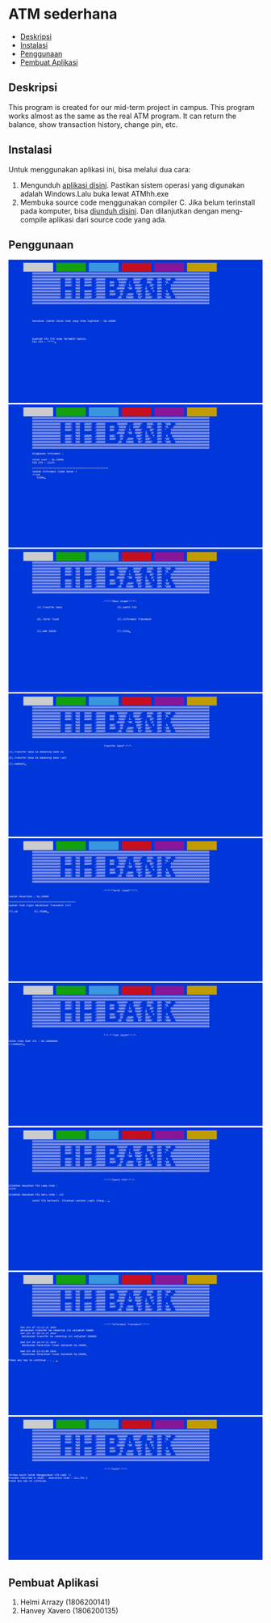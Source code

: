 # ATM sederhana

* [Deskripsi](#deskripsi)
* [Instalasi](#instalasi)
* [Penggunaan](#pengunaan)
* [Pembuat Aplikasi](#pembuat-aplikasi)

## Deskripsi
This program is created for our mid-term project in campus. This program works almost as the same as the real ATM program. It can return the balance, show transaction history, change pin, etc.

## Instalasi
Untuk menggunakan aplikasi ini, bisa melalui dua cara:
1. Mengunduh [aplikasi disini](https://github.com/arrazyhelmi25/ATM-Sederhana.git). Pastikan sistem operasi yang digunakan adalah Windows.Lalu buka lewat ATMhh.exe
2. Membuka source code menggunakan compiler C. Jika belum terinstall pada komputer, bisa [diunduh disini](https://sourceforge.net/projects/orwelldevcpp/files/latest/download). Dan dilanjutkan dengan meng-compile aplikasi dari source code yang ada.

## Penggunaan
![Turunan1](img/login.png)
![Turunan2](img/atm.png)
![Turunan3](img/menu.png)
![Turunan4](img/atm1.png)
![Turunan5](img/atm2.png)
![Turunan6](img/atm3.png)
![Turunan7](img/atm4.png)
![Turunan8](img/atm5.png)
![Turunan9](img/atm6.png)

## Pembuat Aplikasi
1. Helmi Arrazy (1806200141)
2. Hanvey Xavero (1806200135)
